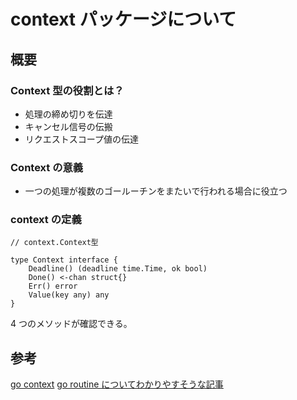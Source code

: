 # context パッケージについて

## 概要

### Context 型の役割とは？

- 処理の締め切りを伝達
- キャンセル信号の伝搬
- リクエストスコープ値の伝達

### Context の意義

- 一つの処理が複数のゴールーチンをまたいで行われる場合に役立つ

### context の定義

```
// context.Context型

type Context interface {
	Deadline() (deadline time.Time, ok bool)
    Done() <-chan struct{}
    Err() error
    Value(key any) any
}
```

4 つのメソッドが確認できる。

## 参考

[go context](https://pkg.go.dev/context#section-documentation)
[go routine についてわかりやすそうな記事](https://zenn.dev/mikankitten/articles/6344d71f4f4920)
